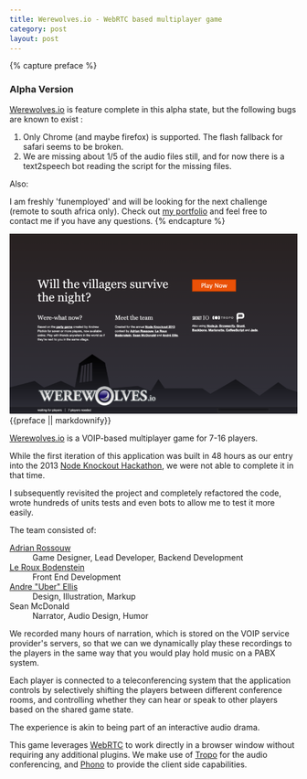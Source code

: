 ```yaml
---
title: Werewolves.io - WebRTC based multiplayer game
category: post
layout: post
---
```

{% capture preface %}
### Alpha Version
[Werewolves.io](http://werewolves.io) is feature complete in this alpha state, but the following bugs are known to exist :

1. Only Chrome (and maybe firefox) is supported. The flash fallback for safari seems to be broken.
1. We are missing about 1/5 of the audio files still, and for now there is a text2speech bot reading the script for the missing files.

Also:

I am freshly 'funemployed' and will be looking for the next challenge (remote to south africa only).
Check out [my portfolio](/portfolio) and feel free to contact me if you have any questions.
{% endcapture %}


<div class='img-wrapper'>
   <a href='https://werewolves.io'><img alt='werewolves.io' src='/img/portfolio/werewolves.lobby.png' /></a>
</div>

<div class='bs-callout-info bs-callout'>
 {{preface || markdownify}}
</div>

[Werewolves.io](http://werewolves.io) is a VOIP-based multiplayer game for 7-16 players.

While the first iteration of this application was built in 48 hours as our entry into the 2013 [Node Knockout Hackathon](http://nodeknockout.com), we were not able to complete it in that time.

I subsequently revisited the project and completely refactored the code, wrote hundreds of units tests and even bots to allow me to test it more easily.

The team consisted of:

<dl class='dl-horizontal'>
<dt><a href='http://daemon.co.za'>Adrian Rossouw</a></dt>
<dd>Game Designer, Lead Developer, Backend Development</dd>
<dt><a href='https://twitter.com/__leroux'>Le Roux Bodenstein</a></dt>
<dd>Front End Development</dd>
<dt><a href='https://gist.github.com/uberEllis/5547621'>Andre "Uber" Ellis</a></dt>
<dd>Design, Illustration, Markup</dd>
<dt>Sean McDonald</dt>
<dd>Narrator, Audio Design, Humor</dd>
</dl>

We recorded many hours of narration, which is stored on the VOIP service provider's servers, so that we can we dynamically play these
recordings to the players in the same way that you would play hold music on a PABX system.

Each player is connected to a teleconferencing system that the application controls by selectively shifting the players
between different conference rooms, and controlling whether they can hear or speak to other players based on the shared game state. 

The experience is akin to being part of an interactive audio drama.
  
This game leverages [WebRTC](http://www.webrtc.org/) to work directly in a browser window without requiring any additional plugins. We make use of [Tropo](http://tropo.com) for the audio conferencing, and [Phono](http://phono.com) to provide the client side capabilities.
